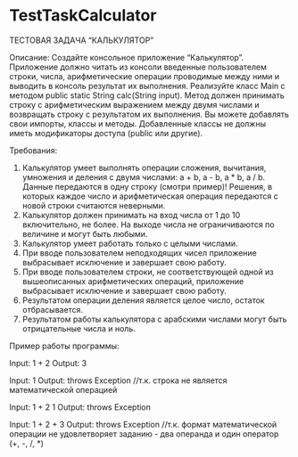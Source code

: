 # TestTaskCalculator
ТЕСТОВАЯ ЗАДАЧА “КАЛЬКУЛЯТОР”

Описание:
Создайте консольное приложение “Калькулятор”. Приложение должно читать из консоли введенные пользователем строки, числа, арифметические операции проводимые между ними и выводить в консоль результат их выполнения.
Реализуйте класс Main с методом public static String calc(String input). Метод должен принимать строку с арифметическим выражением между двумя числами и возвращать строку с результатом их выполнения. 
Вы можете добавлять свои импорты, классы и методы. Добавленные классы не должны иметь модификаторы доступа (public или другие).

Требования:
1.	Калькулятор умеет выполнять операции сложения, вычитания, умножения и деления с двумя числами: a + b, a - b, a * b, a / b. Данные передаются в одну строку (смотри пример)!
    Решения, в которых каждое число и арифметическая операция передаются с новой строки считаются неверными.
3.	Калькулятор должен принимать на вход числа от 1 до 10 включительно, не более. На выходе числа не ограничиваются по величине и могут быть любыми.
4.	Калькулятор умеет работать только с целыми числами.
5.	При вводе пользователем неподходящих чисел приложение выбрасывает исключение и завершает свою работу.
6.	При вводе пользователем строки, не соответствующей одной из вышеописанных арифметических операций, приложение выбрасывает исключение и завершает свою работу.
7.	Результатом операции деления является целое число, остаток отбрасывается. 
8.	Результатом работы калькулятора с арабскими числами могут быть отрицательные числа и ноль.

Пример работы программы:

Input:
1 + 2
Output:
3

Input:
1
Output:
throws Exception //т.к. строка не является математической операцией

Input:
1 + 2 1
Output:
throws Exception 

Input:
1 + 2 + 3
Output:
throws Exception //т.к. формат математической операции не удовлетворяет заданию - два операнда и один оператор (+, -, /, *)
